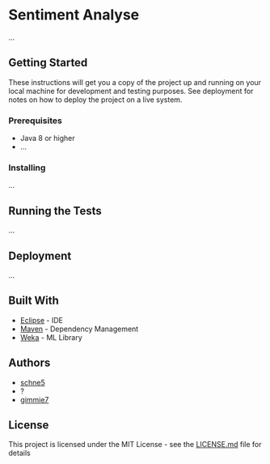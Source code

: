 # Sentiment Analyse

...

## Getting Started

These instructions will get you a copy of the project up and running on your local machine for development and testing purposes. See deployment for notes on how to deploy the project on a live system.

### Prerequisites

* Java 8 or higher
* ...

### Installing

...

## Running the Tests

...

## Deployment

...

## Built With

* [Eclipse](http://www.eclipse.org/) - IDE
* [Maven](https://maven.apache.org/) - Dependency Management
* [Weka](http://www.cs.waikato.ac.nz/ml/weka/) - ML Library

## Authors

* [schne5](https://github.com/schne5)
* ?
* [gimmie7](https://github.com/gimmie7)

## License

This project is licensed under the MIT License - see the [LICENSE.md](LICENSE.md) file for details
